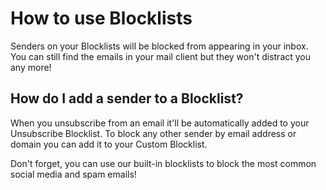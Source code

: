 # How to use Blocklists

Senders on your Blocklists will be blocked from appearing in your inbox. You can still find the emails in your mail client but they won't distract you any more!

## How do I add a sender to a Blocklist?

When you unsubscribe from an email it'll be automatically added to your Unsubscribe Blocklist. To block any other sender by email address or domain you can add it to your Custom Blocklist.

Don't forget, you can use our built-in blocklists to block the most common social media and spam emails!
